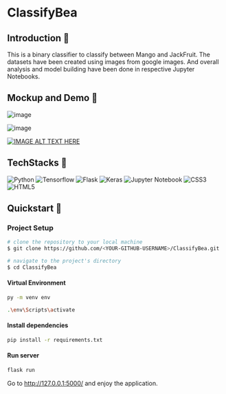 # ClassifyBea


## Introduction :eyes:

This is a binary classifier to classify between Mango and JackFruit.
The datasets have been created using images from google images. 
And overall analysis and model building have been done in respective Jupyter Notebooks.

## Mockup and Demo :hammer:

![image](https://user-images.githubusercontent.com/62297409/119220394-f84ea180-bb07-11eb-849a-a3ea8c541848.png)

![image](https://user-images.githubusercontent.com/62297409/119220409-14524300-bb08-11eb-9a03-29ae96932543.png)

[![IMAGE ALT TEXT HERE](http://img.youtube.com/vi/CJGCQMkgwIA/0.jpg)](http://www.youtube.com/watch?v=CJGCQMkgwIA)

## TechStacks :wrench:
<img alt="Python" src="https://img.shields.io/badge/Python-FFD43B?style=for-the-badge&logo=python&logoColor=darkgreen"/>   <img alt="Tensorflow" src="https://img.shields.io/badge/TensorFlow-FF6F00?style=for-the-badge&logo=TensorFlow&logoColor=white"/> 
<img alt="Flask" src="https://img.shields.io/badge/Flask-000000?style=for-the-badge&logo=flask&logoColor=white"/>
<img alt="Keras" src="https://img.shields.io/badge/Keras-D00000?style=for-the-badge&logo=Keras&logoColor=white"/>
<img alt="Jupyter Notebook" src="https://img.shields.io/badge/Jupyter-F37626.svg?&style=for-the-badge&logo=Jupyter&logoColor=white"/>
<img alt="CSS3" src="https://img.shields.io/badge/css3%20-%231572B6.svg?&style=for-the-badge&logo=css3&logoColor=white"/>       <img alt="HTML5" src="https://img.shields.io/badge/html5%20-%23E34F26.svg?&style=for-the-badge&logo=html5&logoColor=white"/>

## Quickstart :rocket:

### Project Setup
```bash
# clone the repository to your local machine
$ git clone https://github.com/<YOUR-GITHUB-USERNAME>/ClassifyBea.git

# navigate to the project's directory
$ cd ClassifyBea

```
#### Virtual Environment

```bash
py -m venv env
```

```bash
.\env\Scripts\activate
```
#### Install dependencies

```bash
pip install -r requirements.txt
```

#### Run server

```bash
flask run
```
Go to http://127.0.0.1:5000/ and enjoy the application.



